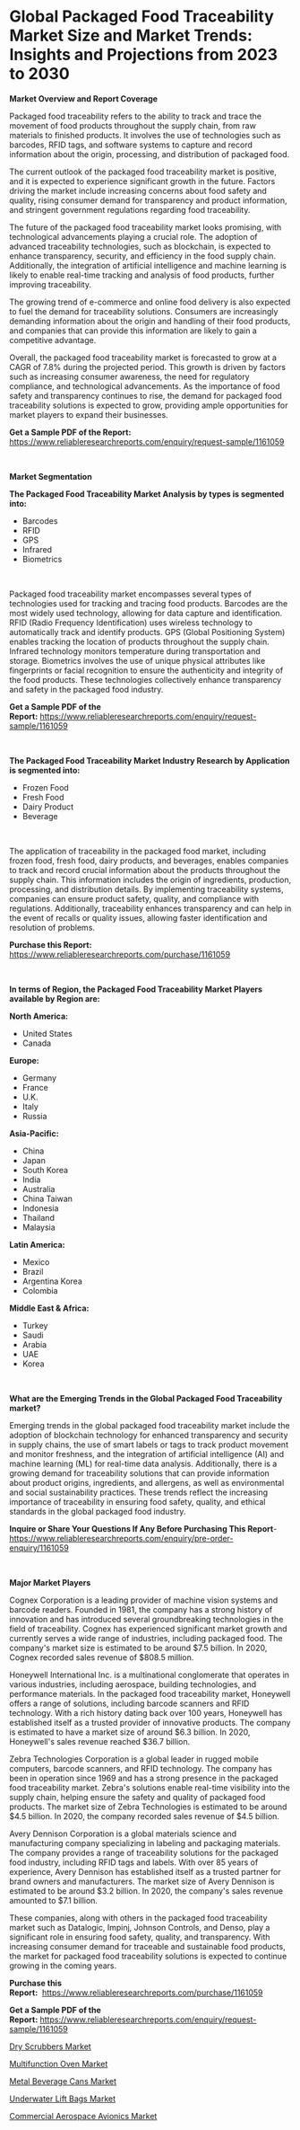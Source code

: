 <p><h1>Global Packaged Food Traceability Market Size and Market Trends: Insights and Projections from 2023 to 2030</h1></p><p><strong>Market Overview and Report Coverage</strong></p>
<p><p>Packaged food traceability refers to the ability to track and trace the movement of food products throughout the supply chain, from raw materials to finished products. It involves the use of technologies such as barcodes, RFID tags, and software systems to capture and record information about the origin, processing, and distribution of packaged food.</p><p>The current outlook of the packaged food traceability market is positive, and it is expected to experience significant growth in the future. Factors driving the market include increasing concerns about food safety and quality, rising consumer demand for transparency and product information, and stringent government regulations regarding food traceability.</p><p>The future of the packaged food traceability market looks promising, with technological advancements playing a crucial role. The adoption of advanced traceability technologies, such as blockchain, is expected to enhance transparency, security, and efficiency in the food supply chain. Additionally, the integration of artificial intelligence and machine learning is likely to enable real-time tracking and analysis of food products, further improving traceability.</p><p>The growing trend of e-commerce and online food delivery is also expected to fuel the demand for traceability solutions. Consumers are increasingly demanding information about the origin and handling of their food products, and companies that can provide this information are likely to gain a competitive advantage.</p><p>Overall, the packaged food traceability market is forecasted to grow at a CAGR of 7.8% during the projected period. This growth is driven by factors such as increasing consumer awareness, the need for regulatory compliance, and technological advancements. As the importance of food safety and transparency continues to rise, the demand for packaged food traceability solutions is expected to grow, providing ample opportunities for market players to expand their businesses.</p></p>
<p><strong>Get a Sample PDF of the Report:</strong> <a href="https://www.reliableresearchreports.com/enquiry/request-sample/1161059">https://www.reliableresearchreports.com/enquiry/request-sample/1161059</a></p>
<p>&nbsp;</p>
<p><strong>Market Segmentation</strong></p>
<p><strong>The Packaged Food Traceability Market Analysis by types is segmented into:</strong></p>
<p><ul><li>Barcodes</li><li>RFID</li><li>GPS</li><li>Infrared</li><li>Biometrics</li></ul></p>
<p>&nbsp;</p>
<p><p>Packaged food traceability market encompasses several types of technologies used for tracking and tracing food products. Barcodes are the most widely used technology, allowing for data capture and identification. RFID (Radio Frequency Identification) uses wireless technology to automatically track and identify products. GPS (Global Positioning System) enables tracking the location of products throughout the supply chain. Infrared technology monitors temperature during transportation and storage. Biometrics involves the use of unique physical attributes like fingerprints or facial recognition to ensure the authenticity and integrity of the food products. These technologies collectively enhance transparency and safety in the packaged food industry.</p></p>
<p><strong>Get a Sample PDF of the Report:</strong>&nbsp;<a href="https://www.reliableresearchreports.com/enquiry/request-sample/1161059">https://www.reliableresearchreports.com/enquiry/request-sample/1161059</a></p>
<p>&nbsp;</p>
<p><strong>The Packaged Food Traceability Market Industry Research by Application is segmented into:</strong></p>
<p><ul><li>Frozen Food</li><li>Fresh Food</li><li>Dairy Product</li><li>Beverage</li></ul></p>
<p>&nbsp;</p>
<p><p>The application of traceability in the packaged food market, including frozen food, fresh food, dairy products, and beverages, enables companies to track and record crucial information about the products throughout the supply chain. This information includes the origin of ingredients, production, processing, and distribution details. By implementing traceability systems, companies can ensure product safety, quality, and compliance with regulations. Additionally, traceability enhances transparency and can help in the event of recalls or quality issues, allowing faster identification and resolution of problems.</p></p>
<p><strong>Purchase this Report:</strong>&nbsp; <a href="https://www.reliableresearchreports.com/purchase/1161059">https://www.reliableresearchreports.com/purchase/1161059</a></p>
<p>&nbsp;</p>
<p><strong>In terms of Region, the Packaged Food Traceability Market Players available by Region are:</strong></p>
<p>
    <p> <strong> North America: </strong>
        <ul>
            <li>United States</li>
            <li>Canada</li>
        </ul>
        </p> 
    <p> <strong> Europe: </strong>
        <ul>
            <li>Germany</li>
            <li>France</li>
            <li>U.K.</li>
            <li>Italy</li>
            <li>Russia</li>
        </ul>
        </p> 
    <p> <strong> Asia-Pacific: </strong>
        <ul>
            <li>China</li>
            <li>Japan</li>
            <li>South Korea</li>
            <li>India</li>
            <li>Australia</li>
            <li>China Taiwan</li>
            <li>Indonesia</li>
            <li>Thailand</li>
            <li>Malaysia</li>
        </ul>
        </p> 
    <p> <strong> Latin America: </strong>
        <ul>
            <li>Mexico</li>
            <li>Brazil</li>
            <li>Argentina Korea</li>
            <li>Colombia</li>
        </ul>
        </p> 
    <p> <strong> Middle East & Africa: </strong>
        <ul>
            <li>Turkey</li>
            <li>Saudi</li>
            <li>Arabia</li>
            <li>UAE</li>
            <li>Korea</li>
        </ul>
    </p>
    </p>
<p>&nbsp;</p>
<p><strong>What are the Emerging Trends in the Global Packaged Food Traceability market?</strong></p>
<p><p>Emerging trends in the global packaged food traceability market include the adoption of blockchain technology for enhanced transparency and security in supply chains, the use of smart labels or tags to track product movement and monitor freshness, and the integration of artificial intelligence (AI) and machine learning (ML) for real-time data analysis. Additionally, there is a growing demand for traceability solutions that can provide information about product origins, ingredients, and allergens, as well as environmental and social sustainability practices. These trends reflect the increasing importance of traceability in ensuring food safety, quality, and ethical standards in the global packaged food industry.</p></p>
<p><strong>Inquire or Share Your Questions If Any Before Purchasing This Report</strong>- <a href="https://www.reliableresearchreports.com/enquiry/pre-order-enquiry/1161059">https://www.reliableresearchreports.com/enquiry/pre-order-enquiry/1161059</a></p>
<p>&nbsp;</p>
<p><strong>Major Market Players</strong></p>
<p><p>Cognex Corporation is a leading provider of machine vision systems and barcode readers. Founded in 1981, the company has a strong history of innovation and has introduced several groundbreaking technologies in the field of traceability. Cognex has experienced significant market growth and currently serves a wide range of industries, including packaged food. The company's market size is estimated to be around $7.5 billion. In 2020, Cognex recorded sales revenue of $808.5 million.</p><p>Honeywell International Inc. is a multinational conglomerate that operates in various industries, including aerospace, building technologies, and performance materials. In the packaged food traceability market, Honeywell offers a range of solutions, including barcode scanners and RFID technology. With a rich history dating back over 100 years, Honeywell has established itself as a trusted provider of innovative products. The company is estimated to have a market size of around $6.3 billion. In 2020, Honeywell's sales revenue reached $36.7 billion.</p><p>Zebra Technologies Corporation is a global leader in rugged mobile computers, barcode scanners, and RFID technology. The company has been in operation since 1969 and has a strong presence in the packaged food traceability market. Zebra's solutions enable real-time visibility into the supply chain, helping ensure the safety and quality of packaged food products. The market size of Zebra Technologies is estimated to be around $4.5 billion. In 2020, the company recorded sales revenue of $4.5 billion.</p><p>Avery Dennison Corporation is a global materials science and manufacturing company specializing in labeling and packaging materials. The company provides a range of traceability solutions for the packaged food industry, including RFID tags and labels. With over 85 years of experience, Avery Dennison has established itself as a trusted partner for brand owners and manufacturers. The market size of Avery Dennison is estimated to be around $3.2 billion. In 2020, the company's sales revenue amounted to $7.1 billion.</p><p>These companies, along with others in the packaged food traceability market such as Datalogic, Impinj, Johnson Controls, and Denso, play a significant role in ensuring food safety, quality, and transparency. With increasing consumer demand for traceable and sustainable food products, the market for packaged food traceability solutions is expected to continue growing in the coming years.</p></p>
<p><strong>Purchase this Report:</strong>&nbsp;&nbsp;<a href="https://www.reliableresearchreports.com/purchase/1161059">https://www.reliableresearchreports.com/purchase/1161059</a></p>
<p></p>
<p><strong>Get a Sample PDF of the Report:</strong>&nbsp;<a href="https://www.reliableresearchreports.com/enquiry/request-sample/1161059">https://www.reliableresearchreports.com/enquiry/request-sample/1161059</a></p>
<p><p><a href="https://medium.com/@karleeprice82/dry-scrubbers-market-size-growth-forecast-2023-2030-95b5919b8e51">Dry Scrubbers Market</a></p><p><a href="https://www.linkedin.com/pulse/multifunction-oven-market-research-report-provides-thorough-mxqge/">Multifunction Oven Market</a></p><p><a href="https://www.linkedin.com/pulse/metal-beverage-cans-market-size-2023-2030-global-industrial-3thie/">Metal Beverage Cans Market</a></p><p><a href="https://medium.com/@rosaerluke/underwater-lift-bags-market-size-growth-forecast-2023-2030-48177c3e01b9">Underwater Lift Bags Market</a></p><p><a href="https://github.com/JameTravis/Market-Research-Report-List-1/blob/main/commercial-aerospace-avionics-market.md">Commercial Aerospace Avionics Market</a></p></p>